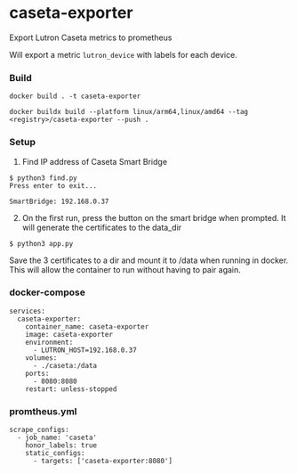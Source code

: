 # caseta-exporter

Export Lutron Caseta metrics to prometheus

Will export a metric `lutron_device` with labels for each device.

### Build
```
docker build . -t caseta-exporter

docker buildx build --platform linux/arm64,linux/amd64 --tag <registry>/caseta-exporter --push .
```

### Setup

1. Find IP address of Caseta Smart Bridge
```
$ python3 find.py
Press enter to exit...

SmartBridge: 192.168.0.37
```

2. On the first run, press the button on the smart bridge when prompted. It will generate the certificates to the data_dir
```
$ python3 app.py
```

Save the 3 certificates to a dir and mount it to /data when running in docker. This will allow the container to run without having to pair again.


### docker-compose

```
services:
  caseta-exporter:
    container_name: caseta-exporter
    image: caseta-exporter
    environment:
      - LUTRON_HOST=192.168.0.37
    volumes:
      - ./caseta:/data
    ports:
      - 8080:8080
    restart: unless-stopped
```

### promtheus.yml
```
scrape_configs:
  - job_name: 'caseta'
    honor_labels: true
    static_configs:
      - targets: ['caseta-exporter:8080']
```